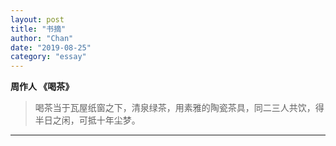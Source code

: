 ```yaml
---
layout: post
title: "书摘"
author: "Chan"
date: "2019-08-25"
category: "essay"
---
```


**周作人 《喝茶》**

> 喝茶当于瓦屋纸窗之下，清泉绿茶，用素雅的陶瓷茶具，同二三人共饮，得半日之闲，可抵十年尘梦。

---

